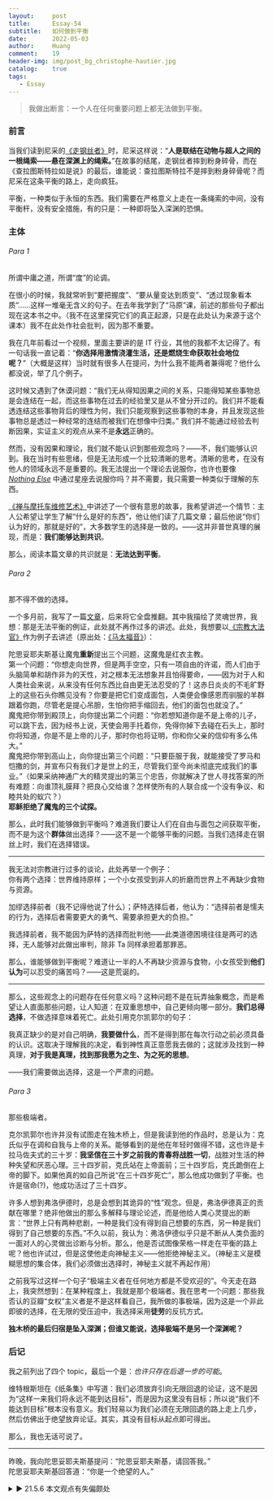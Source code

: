 ```yaml
---
layout:     post
title:      Essay-54
subtitle:   如何做到平衡
date:       2022-05-03
author:     Huang
comment:    19
header-img: img/post_bg_christophe-hautier.jpg
catalog:    true
tags:
   - Essay
---
```


> 我做出断言：一个人在任何重要问题上都无法做到平衡。

### 前言

当我们读到尼采的[《走钢丝者》](https://xn--29s704loyd.com/2022/04/10/Tightrope-Walker/)时，尼采这样说：“**人是联结在动物与超人之间的一根绳索——悬在深渊上的绳索。**”在故事的结尾，走钢丝者摔到粉身碎骨，而在《查拉图斯特拉如是说》的最后，谁能说：查拉图斯特拉不是摔到粉身碎骨呢？而尼采在这条平衡的路上，走向疯狂。

平衡，一种类似于永恒的东西。我们需要在严格意义上走在一条绳索的中间，没有平衡杆，没有安全措施，有的只是：一种即将坠入深渊的恐惧。

### 主体

###### Para 1

所谓中庸之道，所谓“度”的论调。

在很小的时候，我就常听到“要把握度”、“要从量变达到质变”、“透过现象看本质”……这样一堆毫无含义的句子。在去年我学到了“马原”课，前述的那些句子都出现在这本书之中。（我不在这里探究它们的真正起源，只是在此处认为来源于这个课本）我不在此处作社会批判，因为那不重要。

我在几年前看过一个视频，里面主要讲的是 IT 行业，其他的我都不太记得了。有一句话我一直记着：“**你选择用激情浇灌生活，还是燃烧生命获取社会地位呢？**”（大概是这样）当时就有很多人在提问，为什么我不能两者兼得呢？他什么都没说，举了几个例子。

这时候又遇到了休谟问题：“我们无从得知因果之间的关系，只能得知某些事物总是会连结在一起，而这些事物在过去的经验里又是从不曾分开过的。我们并不能看透连结这些事物背后的理性为何，我们只能观察到这些事物的本身，并且发现这些事物总是透过一种经常的连结而被我们在想像中归类。” 我们并不能通过经验去判断因果，实证主义的观点从来不是**永远**正确的。

然而，没有因果和理论，我们就不能认识到那些观念吗？——不，我们能够认识到。我在当时有些思绪，但是无法形成一个比较清晰的思考。清晰的思考，在没有他人的领域永远不是重要的。我无法提出一个理论去说服你，也许也要像 [*Nothing Else*](https://xn--29s704loyd.com/2022/04/29/Nothing-Else/) 中通过星座去说服你吗？并不需要，我只需要一种类似于理解的东西。

[《禅与摩托车维修艺术》](https://book.douban.com/subject/30208077/)中讲述了一个很有意思的故事，我希望讲述一个情节：主人公希望让学生了解“什么是好的东西”，他让他们读了几篇文章；最后他说“你们认为好的，那就是好的”，大多数学生的选择是一致的。——这并非普世真理的展现，而是：**我们能够达到共识**。

那么，阅读本篇文章的共识就是：**无法达到平衡**。

###### Para 2

那不得不做的选择。

一个多月前，我写了一篇[文章](https://xn--29s704loyd.com/2022/03/16/Essay-48/#para-1)，后来将它全盘推翻。其中我描绘了灵魂世界，我想：那是无法平衡的例证，此处就不再作过多的讲述。此处，我想要以[《宗教大法官》](https://huangfeiyu.blogspot.com/2021/08/blog-post.html)作为例子去讲述（原出处：[《马太福音》](https://www.biblegateway.com/passage/?search=%E9%A6%AC%E5%A4%AA%E7%A6%8F%E9%9F%B3%204&version=CSBT)）：

陀思妥耶夫斯基让魔鬼**重新**提出三个问题，这魔鬼是红衣主教。<br/>第一个问题：“你想走向世界，但是两手空空，只有一项自由的许诺，而人们由于头脑简单和胡作非为的天性，对之根本无法想象并且怕得要命，——因为对于人和人类社会来说，从来没有任何东西比自由更无法忍受的了！这赤日炎炎的不毛旷野上的这些石头你瞧见没有？你要是把它们变成面包，人类便会像感恩而驯服的羊群跟着你跑，尽管老是提心吊胆，生怕你把手缩回去，他们的面包也就没了。”<br/>魔鬼把你带到殿顶上，向你提出第二个问题：“你若想知道你是不是上帝的儿子，可以跳下去，因为经书上说，天使会用手托着你，免得你掉下去碰在石头上，那时你将知道，你是不是上帝的儿子，那时你也将证明，你和你父亲的信仰有多么伟大。”<br/>魔鬼把你带到高山上，向你提出第三个问题：“只要臣服于我，就能接受了罗马和恺撒的剑，并宣布只有我们才是世上的王，尽管我们至今尚未彻底完成我们的事业。”（如果采纳神通广大的精灵提出的第三个忠告，你就解决了世人寻找答案的所有难题：向谁顶礼膜拜？把良心交给谁？怎样使所有的人联合成一个没有争议、和睦共处的蚁穴？）<br/><strong>耶稣拒绝了魔鬼的三个试探。</strong>

那么，此时我们能够做到平衡吗？难道我们要让人们在自由与面包之间获取平衡，而不是为这个**群体**做出选择？——这不是一个能够平衡的问题。当我们选择走在钢丝上时，我们在选择错误。

---

我无法对宗教进行过多的谈论，此处再举一个例子：<br/>你有两个选择：世界维持原样；一个小女孩受到非人的折磨而世界上不再缺少食物与资源。

加缪选择前者（我不记得他说了什么）；萨特选择后者，他认为：“选择前者是懦夫的行为，选择后者需要更大的勇气、需要承担更大的负担。”

我选择前者，我不能因为萨特的选择而批判他——此类道德困境往往是两可的选择，无人能够对此做出审判，除非 Ta 同样承担着那罪恶。

那么，谁能够做到平衡呢？难道让一半的人不再缺少资源与食物，小女孩受到**他们认为**可以忍受的痛苦吗？——这是荒诞的。

---

那么，这些观念上的问题存在任何意义吗？这种问题不是在玩弄抽象概念，而是希望让人直面那些问题，让人知道：在双重思想中，自己更倾向哪一部分。**我们总得选择**，不做选择意味着死亡。此处引用克尔凯郭尔的句子：

我真正缺少的是对自己明确，**我要做什么**，而不是得到那在每次行动之前必须具备的认识。这取决于理解我的决定，看到神性真正意愿我去做的；这就涉及找到一种真理，**对于我是真理，找到那我愿为之生、为之死的思想**。

——我们需要做出选择，这是一个严肃的问题。

###### Para 3

那些极端者。

克尔凯郭尔也许并没有试图走在独木桥上，但是我读到他的作品时，总是认为：克氏似乎在调和自我与上帝的关系。能够看到的是他在年轻时做得不错，这也许是卡拉马佐夫式的三十岁：**我坚信在三十岁之前我的青春将战胜一切**，战胜对生活的种种失望和厌恶心理。三十四岁前，克氏站在上帝面前；三十四岁后，克氏跪倒在上帝的脚下。如果他真的如自己所说“在三十四岁死亡”，那么他成功做到了平衡。也许是宿命(?)，他成功活过了三十四岁。

许多人想到弗洛伊德时，总是会想到其诡异的“性”观念。但是，弗洛伊德真正的贡献在哪里？绝非他做出的那么多解释与理论论述，而是他给人类心灵提出的断言：“世界上只有两种悲剧，一种是我们没有得到自己想要的东西，另一种是我们得到了自己想要的东西。”不久以前，我认为：弗洛伊德似乎只是不断从人类负面的一面对人的心灵做出诊断与分析。那么，他是否试图像荣格一样走在平衡的路上呢？他也许试过，但是这使他走向神秘主义——他拒绝神秘主义。（神秘主义是模糊思想的集合体，我们必须做出选择时，神秘主义就不再起作用）

之前我写过这样一个句子“极端主义者在任何地方都是不受欢迎的”。今天走在路上，我突然想到：在某种程度上，我就是那个极端者。我在思考一个问题：那些我否认的豆瓣“女权”主义者是不是这样看自己，我所做的事极端，因为这是一个非此即彼的选择，在无限的受压迫中，我选择采用**徒劳**的反抗方式。

**独木桥的最后归宿是坠入深渊；但谁又能说，选择极端不是另一个深渊呢？**

### 后记

我之前列出了四个 topic，最后一个是：*也许只存在后退一步的可能*。

维特根斯坦在《纸条集》中写道：我们必须放弃引向无限回退的论证，这不是因为“这样一来我们将永远不能到达目标”，而是因为这里没有目标；所以说“我们不能达到目标”根本没有意义。我们轻易以为我们必须在无限回退的路上走上几步，然后仿佛出于绝望放弃论证。其实，其没有目标从起点即可得出。

那么，我也无话可说了。

---

昨晚，我向陀思妥耶夫斯基提问：“陀思妥耶夫斯基，请回答我。”<br/>陀思妥耶夫斯基回答道：“你是一个绝望的人。”

<details><summary>▶️ 21.5.6 本文观点有失偏颇处</summary><p>我试图说服自己：精神世界与现实生活不可调和，只能选择其一。然而，我们每个人都身处两个世界中（这不是简单的二元论，而是事实），这两个世界之间并没有什么清晰的界限。<br/>我想：无法达到平衡是正确的，但是并不能以此去阻止我们寻求这个平衡。此前，我在快写完本篇文章时，写下了“谁又能说，选择极端不是另一个深渊呢”。</p><p>这篇文章有些反讽的意味，我讽刺了荣格，却是荣格告诉我：你错了。<strong>很可能我现在正在从另一个方向犯完全相同的错误。</strong></p></details>

